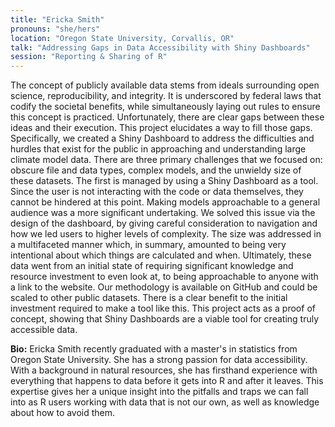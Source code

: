 ```yaml
---
title: "Ericka Smith"
pronouns: "she/hers"
location: "Oregon State University, Corvallis, OR"
talk: "Addressing Gaps in Data Accessibility with Shiny Dashboards"
session: "Reporting & Sharing of R"
---
```


The concept of publicly available data stems from ideals surrounding open science, reproducibility, and integrity. It is underscored by federal laws that codify the societal benefits, while simultaneously laying out rules to ensure this concept is practiced. Unfortunately, there are clear gaps between these ideas and their execution. This project elucidates a way to fill those gaps. Specifically, we created a Shiny Dashboard to address the difficulties and hurdles that exist for the public in approaching and understanding large climate model data. There are three primary challenges that we focused on: obscure file and data types, complex models, and the unwieldy size of these datasets. The first is managed by using a Shiny Dashboard as a tool. Since the user is not interacting with the code or data themselves, they cannot be hindered at this point. Making models approachable to a general audience was a more significant undertaking. We solved this issue via the design of the dashboard, by giving careful consideration to navigation and how we led users to higher levels of complexity. The size was addressed in a multifaceted manner which, in summary, amounted to being very intentional about which things are calculated and when. Ultimately, these data went from an initial state of requiring significant knowledge and resource investment to even look at, to being approachable to anyone with a link to the website. Our methodology is available on GitHub and could be scaled to other public datasets. There is a clear benefit to the initial investment required to make a tool like this. This project acts as a proof of concept, showing that Shiny Dashboards are a viable tool for creating truly accessible data.

__Bio:__ Ericka Smith recently graduated with a master's in statistics from Oregon State University. She has a strong passion for data accessibility. With a background in natural resources, she has firsthand experience with everything that happens to data before it gets into R and after it leaves. This expertise gives her a unique insight into the pitfalls and traps we can fall into as R users working with data that is not our own, as well as knowledge about how to avoid them.

